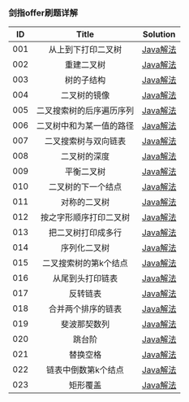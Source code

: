 ### 剑指offer刷题详解

| ID      |   Title  |   Solution   |
| :--------: |:--------:| :------: |
| 001 |  从上到下打印二叉树 | [Java解法](https://github.com/WangliLin/SwordForOffer/blob/master/PrintFromTopToBottom.md)  |
| 002 |  重建二叉树 | [Java解法](https://github.com/WangliLin/SwordForOffer/blob/master/%E9%87%8D%E5%BB%BA%E4%BA%8C%E5%8F%89%E6%A0%91.md)  |
| 003 |  树的子结构 | [Java解法](https://github.com/WangliLin/SwordForOffer/blob/master/%E6%A0%91%E7%9A%84%E5%AD%90%E7%BB%93%E6%9E%84.md)  |
| 004 |  二叉树的镜像 | [Java解法](https://github.com/WangliLin/SwordForOffer/blob/master/%E4%BA%8C%E5%8F%89%E6%A0%91%E7%9A%84%E9%95%9C%E5%83%8F.md)  |
| 005 |  二叉搜索树的后序遍历序列 | [Java解法](https://github.com/WangliLin/SwordForOffer/blob/master/%E4%BA%8C%E5%8F%89%E6%90%9C%E7%B4%A2%E6%A0%91%E7%9A%84%E5%90%8E%E5%BA%8F%E9%81%8D%E5%8E%86%E5%BA%8F%E5%88%97.md)  |
| 006 |  二叉树中和为某一值的路径 | [Java解法](https://github.com/WangliLin/SwordForOffer/blob/master/%E4%BA%8C%E5%8F%89%E6%A0%91%E4%B8%AD%E5%92%8C%E4%B8%BA%E6%9F%90%E4%B8%80%E5%80%BC%E7%9A%84%E8%B7%AF%E5%BE%84.md)  |
| 007 |  二叉搜索树与双向链表 | [Java解法](https://github.com/WangliLin/SwordForOffer/blob/master/%E4%BA%8C%E5%8F%89%E6%90%9C%E7%B4%A2%E6%A0%91%E4%B8%8E%E5%8F%8C%E5%90%91%E9%93%BE%E8%A1%A8.md)  |
| 008 |  二叉树的深度 | [Java解法](https://github.com/WangliLin/SwordForOffer/blob/master/%E4%BA%8C%E5%8F%89%E6%A0%91%E7%9A%84%E6%B7%B1%E5%BA%A6.md)  |
| 009 |  平衡二叉树 | [Java解法](https://github.com/WangliLin/SwordForOffer/blob/master/%E5%B9%B3%E8%A1%A1%E4%BA%8C%E5%8F%89%E6%A0%91.md)  |
| 010 |  二叉树的下一个结点 | [Java解法](https://github.com/WangliLin/SwordForOffer/blob/master/%E4%BA%8C%E5%8F%89%E6%A0%91%E7%9A%84%E4%B8%8B%E4%B8%80%E4%B8%AA%E7%BB%93%E7%82%B9.md)  |
| 011 |  对称的二叉树 | [Java解法](https://github.com/WangliLin/SwordForOffer/blob/master/%E5%AF%B9%E7%A7%B0%E7%9A%84%E4%BA%8C%E5%8F%89%E6%A0%91.md)  |
| 012 |  按之字形顺序打印二叉树 | [Java解法](https://github.com/WangliLin/SwordForOffer/blob/master/%E6%8C%89%E4%B9%8B%E5%AD%97%E5%BD%A2%E9%A1%BA%E5%BA%8F%E6%89%93%E5%8D%B0%E4%BA%8C%E5%8F%89%E6%A0%91.md)  |
| 013 |  把二叉树打印成多行 | [Java解法](https://github.com/WangliLin/SwordForOffer/blob/master/%E6%8A%8A%E4%BA%8C%E5%8F%89%E6%A0%91%E6%89%93%E5%8D%B0%E6%88%90%E5%A4%9A%E8%A1%8C.md)  |
| 014 |  序列化二叉树 | [Java解法](https://github.com/WangliLin/SwordForOffer/blob/master/%E5%BA%8F%E5%88%97%E5%8C%96%E4%BA%8C%E5%8F%89%E6%A0%91.md)  |
| 015 |  二叉搜索树的第k个结点 | [Java解法](https://github.com/WangliLin/SwordForOffer/blob/master/%E4%BA%8C%E5%8F%89%E6%90%9C%E7%B4%A2%E6%A0%91%E7%9A%84%E7%AC%ACk%E4%B8%AA%E7%BB%93%E7%82%B9.md)  |
| 016 |  从尾到头打印链表 | [Java解法](https://github.com/WangliLin/SwordForOffer/blob/master/%E4%BB%8E%E5%B0%BE%E5%88%B0%E5%A4%B4%E6%89%93%E5%8D%B0%E9%93%BE%E8%A1%A8.md)  |
| 017 |  反转链表 | [Java解法](https://github.com/WangliLin/SwordForOffer/blob/master/%E5%8F%8D%E8%BD%AC%E9%93%BE%E8%A1%A8.md)  |
| 018 |  合并两个排序的链表 | [Java解法](https://github.com/WangliLin/SwordForOffer/blob/master/%E5%90%88%E5%B9%B6%E4%B8%A4%E4%B8%AA%E6%8E%92%E5%BA%8F%E7%9A%84%E9%93%BE%E8%A1%A8.md)  |
| 019 |  斐波那契数列 | [Java解法](https://github.com/WangliLin/SwordForOffer/blob/master/%E6%96%90%E6%B3%A2%E9%82%A3%E5%A5%91%E6%95%B0%E5%88%97.md)  |
| 020 |  跳台阶 | [Java解法](https://github.com/WangliLin/SwordForOffer/blob/master/%E8%B7%B3%E5%8F%B0%E9%98%B6.md)  |
| 021 |  替换空格 | [Java解法](https://github.com/WangliLin/SwordForOffer/blob/master/%E6%9B%BF%E6%8D%A2%E7%A9%BA%E6%A0%BC.md)  |
| 022 |  链表中倒数第k个结点 | [Java解法](https://github.com/WangliLin/SwordForOffer/blob/master/%E9%93%BE%E8%A1%A8%E4%B8%AD%E5%80%92%E6%95%B0%E7%AC%ACk%E4%B8%AA%E7%BB%93%E7%82%B9.md)  |
| 023 |  矩形覆盖 | [Java解法](https://github.com/WangliLin/SwordForOffer/blob/master/%E7%9F%A9%E5%BD%A2%E8%A6%86%E7%9B%96.md)  |






